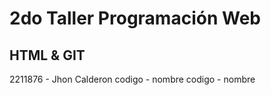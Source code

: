 # 2do Taller Programación Web
## HTML & GIT
2211876 - Jhon Calderon
codigo - nombre
codigo - nombre
